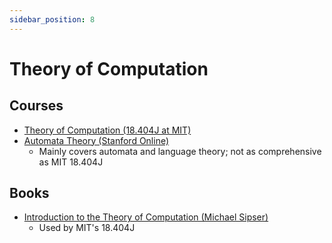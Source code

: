 ```yaml
---
sidebar_position: 8
---
```


# Theory of Computation

## Courses

- [Theory of Computation (18.404J at MIT)](https://ocw.mit.edu/courses/18-404j-theory-of-computation-fall-2020/)
- [Automata Theory (Stanford Online)](https://online.stanford.edu/courses/soe-ycsautomata-automata-theory)
  - Mainly covers automata and language theory; not as comprehensive as MIT 18.404J

## Books

- [Introduction to the Theory of Computation (Michael Sipser)](https://www.amazon.com/Introduction-Theory-Computation-Michael-Sipser/dp/113318779X)
  - Used by MIT's 18.404J
